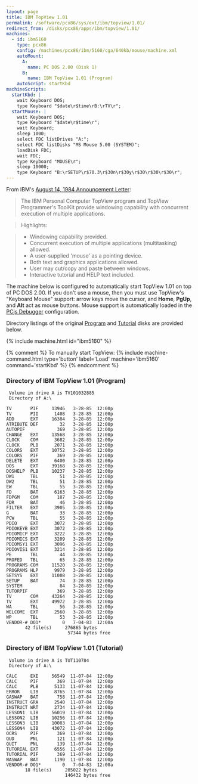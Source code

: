 ```yaml
---
layout: page
title: IBM TopView 1.01
permalink: /software/pcx86/sys/ext/ibm/topview/1.01/
redirect_from: /disks/pcx86/apps/ibm/topview/1.01/
machines:
  - id: ibm5160
    type: pcx86
    config: /machines/pcx86/ibm/5160/cga/640kb/mouse/machine.xml
    autoMount:
      A:
        name: PC DOS 2.00 (Disk 1)
      B:
        name: IBM TopView 1.01 (Program)
    autoScript: startKbd
machineScripts:
  startKbd: |
    wait Keyboard DOS;
    type Keyboard "$date\r$time\rB:\rTV\r";
  startMouse: |
    wait Keyboard DOS;
    type Keyboard "$date\r$time\r";
    wait Keyboard;
    sleep 1000;
    select FDC listDrives "A:";
    select FDC listDisks "MS Mouse 5.00 (SYSTEM)";
    loadDisk FDC;
    wait FDC;
    type Keyboard "MOUSE\r";
    sleep 10000;
    type Keyboard "B:\rSETUP\r$70.3\r$30n\r$30y\r$30\r$30\r$30\r";
---
```


From IBM's [August 14, 1984 Announcement Letter](http://www-01.ibm.com/common/ssi/ShowDoc.wss?docURL=/common/ssi/rep_ca/2/897/ENUS284-282/index.html&lang=en&request_locale=en):

> The IBM Personal Computer TopView program and TopView Programmer's ToolKit provide windowing capability with
concurrent execution of multiple applications.

> Highlights:

> - Windowing capability provided.
> - Concurrent execution of multiple applications (multitasking) allowed.
> - A user-supplied 'mouse' as a pointing device.
> - Both text and graphics applications allowed.
> - User may cut/copy and paste between windows.
> - Interactive tutorial and HELP text included.

The machine below is configured to automatically start TopView 1.01 on top of PC DOS 2.00.  If you don't use a mouse,
then you must use TopView's "Keyboard Mouse" support: arrow keys move the cursor, and **Home**, **PgUp**, and **Alt** act
as mouse buttons.  Mouse support is automatically loaded in the [PCjs Debugger](debugger/) configuration.

Directory listings of the original [Program](#directory-of-ibm-topview-101-program) and [Tutorial](#directory-of-ibm-topview-101-tutorial)
disks are provided below.

{% include machine.html id="ibm5160" %}

{% comment %}
To manually start TopView: {% include machine-command.html type='button' label='Load' machine='ibm5160' command='startKbd' %}
{% endcomment %}

### Directory of IBM TopView 1.01 (Program)

     Volume in drive A is TV101032885
     Directory of A:\

    TV       PIF     13946   3-28-85  12:00p
    TV       PII      1408   3-28-85  12:00p
    ADD      EXT     16384   3-28-85  12:00p
    ATRIBUTE DEF        32   3-28-85  12:00p
    AUTOPIF            369   3-28-85  12:00p
    CHANGE   EXT     13568   3-28-85  12:00p
    CLOCK    COM      3682   3-28-85  12:00p
    CLOCK    PLB      2071   3-28-85  12:00p
    COLORS   EXT     10752   3-28-85  12:00p
    COLORS   PIF       369   3-28-85  12:00p
    DELETE   EXT      6400   3-28-85  12:00p
    DOS      EXT     39168   3-28-85  12:00p
    DOSHELP  PLB     10237   3-28-85  12:00p
    DW1      TBL        51   3-28-85  12:00p
    DW2      TBL        51   3-28-85  12:00p
    EW       TBL        55   3-28-85  12:00p
    FD       BAT      6163   3-28-85  12:00p
    FDPGM    COM       187   3-28-85  12:00p
    FDR      BAT        46   3-28-85  12:00p
    FILTER   EXT      3905   3-28-85  12:00p
    G        BAT        33   3-28-85  12:00p
    PCW      TBL        55   3-28-85  12:00p
    PDIO     EXT      3072   3-28-85  12:00p
    PDIOKEYB EXT      3072   3-28-85  12:00p
    PDIOMICP EXT      3222   3-28-85  12:00p
    PDIOMICS EXT      3209   3-28-85  12:00p
    PDIOMSY1 EXT      3096   3-28-85  12:00p
    PDIOVIS1 EXT      3214   3-28-85  12:00p
    PE       TBL        44   3-28-85  12:00p
    PROFED   TBL        65   3-28-85  12:00p
    PROGRAMS COM     11520   3-28-85  12:00p
    PROGRAMS HLP      9979   3-28-85  12:00p
    SETSYS   EXT     11008   3-28-85  12:00p
    SETUP    BAT        74   3-28-85  12:00p
    SYSTEM              84   3-28-85  12:00p
    TUTORPIF           369   3-28-85  12:00p
    TV       COM     43264   3-28-85  12:00p
    TV       EXT     49972   3-28-85  12:00p
    WA       TBL        56   3-28-85  12:00p
    WELCOME  EXT      2560   3-28-85  12:00p
    WP       TBL        53   3-28-85  12:00p
    VENDOR-# DO1*        0   7-04-83  12:00a
           42 file(s)     276865 bytes
                           57344 bytes free

### Directory of IBM TopView 1.01 (Tutorial)

     Volume in drive A is TUT110784
     Directory of A:\

    CALC     EXE     56549  11-07-84  12:00p
    CALC     PIF       369  11-07-84  12:00p
    CALC     PLB      5133  11-07-84  12:00p
    ERROR    LIB      8765  11-07-84  12:00p
    GASWAP   BAT       758  11-07-84  12:00p
    INSTRUCT GRA      2540  11-07-84  12:00p
    INSTRUCT WRT      2734  11-07-84  12:00p
    LESSON1  LIB     56019  11-07-84  12:00p
    LESSON2  LIB     10256  11-07-84  12:00p
    LESSON3  LIB     10083  11-07-84  12:00p
    LESSON4  LIB     43072  11-07-84  12:00p
    OCRS     PIF       369  11-07-84  12:00p
    QUD      PNL       121  11-07-84  12:00p
    QUIT     PNL       139  11-07-84  12:00p
    TUTORIAL EXT      6556  11-07-84  12:00p
    TUTORIAL PIF       369  11-07-84  12:00p
    WASWAP   BAT      1190  11-07-84  12:00p
    VENDOR-# DO1*        0   7-04-83  12:00a
           18 file(s)     205022 bytes
                          146432 bytes free
